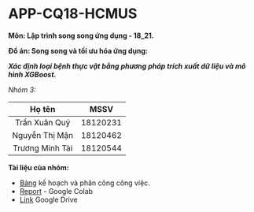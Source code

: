 # APP-CQ18-HCMUS

**Môn: Lập trình song song ứng dụng - 18_21.**

**Đồ án: Song song và tối ưu hóa ứng dụng:**

   ***Xác định loại bệnh thực vật bằng phương pháp trích xuất dữ liệu và mô hình XGBoost.***

*Nhóm 3:*

Họ tên | MSSV
:----: | :--:
Trần Xuân Quý | 18120231
Nguyễn Thị Mận | 18120462
Trương Minh Tài | 18120544

**Tài liệu của nhóm:**
- [Bảng](https://docs.google.com/spreadsheets/d/17e8ABQ9Iapvc3-ZrFjK9iU8WDpfnkyLNLYU3K1HgLrc/edit?usp=sharing) kế hoạch và phân công công việc.
- [Report](https://github.com/ManCB26/22/blob/main/notebook/Report_03_05.ipynb) - Google Colab
- [Link](https://drive.google.com/drive/folders/1tZFmGzbxoLc7-JPlpcTevv-yzVBoP_qr?usp=sharing) Google Drive
